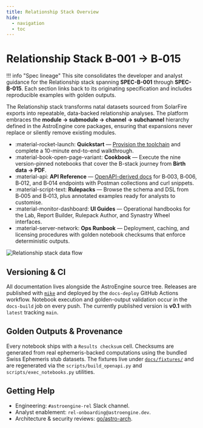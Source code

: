 ```yaml
---
title: Relationship Stack Overview
hide:
  - navigation
  - toc
---
```

<meta name="doc-version" content="v0.1" />

# Relationship Stack B‑001 → B‑015

!!! info "Spec lineage"
    This site consolidates the developer and analyst guidance for the Relationship stack
    spanning **SPEC-B-001** through **SPEC-B-015**. Each section links back to its
    originating specification and includes reproducible examples with golden outputs.

The Relationship stack transforms natal datasets sourced from SolarFire exports into
repeatable, data-backed relationship analyses. The platform embraces the
**module → submodule → channel → subchannel** hierarchy defined in the AstroEngine core
packages, ensuring that expansions never replace or silently remove existing modules.

<div class="grid cards" markdown>

-   :material-rocket-launch: __Quickstart__ — [Provision the toolchain](quickstart.md) and complete a
    10-minute end-to-end walkthrough.
-   :material-book-open-page-variant: __Cookbook__ — Execute the nine version-pinned
    notebooks that cover the B-stack journey from **Birth data → PDF**.
-   :material-api: __API Reference__ — [OpenAPI-derived docs](api/relationship.md)
    for B‑003, B‑006, B‑012, and B‑014 endpoints with Postman collections and curl snippets.
-   :material-script-text: __Rulepacks__ — Browse the schema and DSL from B‑005 and B‑013,
    plus annotated examples ready for analysts to customise.
-   :material-monitor-dashboard: __UI Guides__ — Operational handbooks for the Lab, Report Builder,
    Rulepack Author, and Synastry Wheel interfaces.
-   :material-server-network: __Ops Runbook__ — Deployment, caching, and licensing procedures with
    golden notebook checksums that enforce deterministic outputs.

</div>

![Relationship stack data flow](assets/diagrams/relationship-system.svg)

## Versioning & CI

All documentation lives alongside the AstroEngine source tree. Releases are published with
[`mike`](https://github.com/jimporter/mike) and deployed by the `docs-deploy` GitHub Actions
workflow. Notebook execution and golden-output validation occur in the `docs-build` job on
every push. The currently published version is **v0.1** with `latest` tracking `main`.

## Golden Outputs & Provenance

Every notebook ships with a `Results checksum` cell. Checksums are generated from
real ephemeris-backed computations using the bundled Swiss Ephemeris stub datasets. The
fixtures live under [`docs/fixtures/`](fixtures/index.md) and are regenerated via the
`scripts/build_openapi.py` and `scripts/exec_notebooks.py` utilities.

## Getting Help

* Engineering: `#astroengine-rel` Slack channel.
* Analyst enablement: `rel-onboarding@astroengine.dev`.
* Architecture & security reviews: [go/astro-arch](https://astroengine.dev/architecture).
